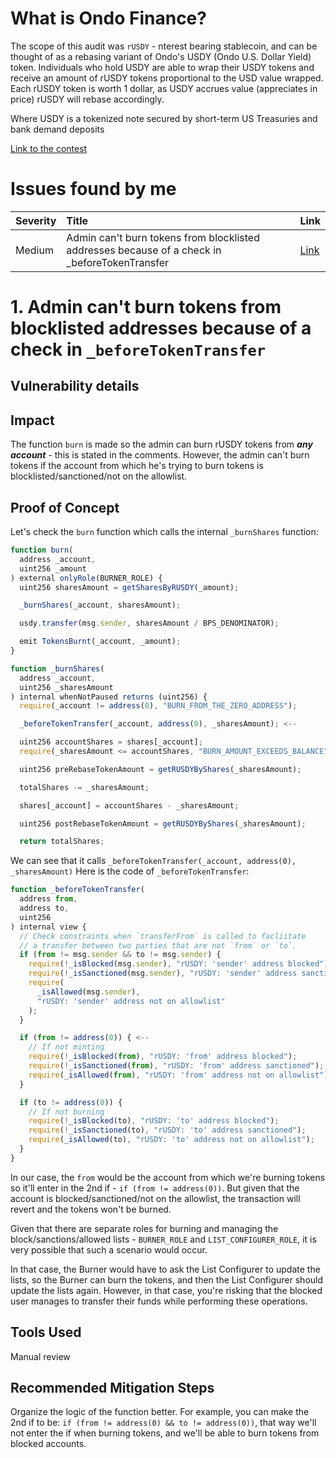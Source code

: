 # What is Ondo Finance?
The scope of this audit was `rUSDY` - nterest bearing stablecoin, and can be thought of as a rebasing variant of Ondo's USDY (Ondo U.S. Dollar Yield) token. Individuals who hold USDY are able to wrap their USDY tokens and receive an amount of rUSDY tokens proportional to the USD value wrapped. Each rUSDY token is worth 1 dollar, as USDY accrues value (appreciates in price) rUSDY will rebase accordingly.

Where USDY is a tokenized note secured by short-term US Treasuries and bank demand deposits

[Link to the contest](https://code4rena.com/contests/2023-09-ondo-finance)

# Issues found by me

| Severity | Title                                                                                        | Link                                                                       |
| :------- | :------------------------------------------------------------------------------------------- | :------------------------------------------------------------------------- |
| Medium     | Admin can't burn tokens from blocklisted addresses because of a check in _beforeTokenTransfer | [Link]() |

# 1. Admin can't burn tokens from blocklisted addresses because of a check in `_beforeTokenTransfer`

## Vulnerability details

## Impact
The function `burn` is made so the admin can burn rUSDY tokens from ***any account*** - this is stated in the comments. However, the admin can't burn tokens if the account from which he's trying to burn tokens is blocklisted/sanctioned/not on the allowlist.
## Proof of Concept
Let's check the `burn` function which calls the internal `_burnShares` function:
```javascript
function burn(
  address _account,
  uint256 _amount
) external onlyRole(BURNER_ROLE) {
  uint256 sharesAmount = getSharesByRUSDY(_amount);

  _burnShares(_account, sharesAmount);

  usdy.transfer(msg.sender, sharesAmount / BPS_DENOMINATOR);

  emit TokensBurnt(_account, _amount);
}

function _burnShares(
  address _account,
  uint256 _sharesAmount
) internal whenNotPaused returns (uint256) {
  require(_account != address(0), "BURN_FROM_THE_ZERO_ADDRESS");

  _beforeTokenTransfer(_account, address(0), _sharesAmount); <--

  uint256 accountShares = shares[_account];
  require(_sharesAmount <= accountShares, "BURN_AMOUNT_EXCEEDS_BALANCE");

  uint256 preRebaseTokenAmount = getRUSDYByShares(_sharesAmount);

  totalShares -= _sharesAmount;

  shares[_account] = accountShares - _sharesAmount;

  uint256 postRebaseTokenAmount = getRUSDYByShares(_sharesAmount);

  return totalShares;

```
We can see that it calls `_beforeTokenTransfer(_account, address(0), _sharesAmount)`
Here is the code of `_beforeTokenTransfer`:
```javascript
function _beforeTokenTransfer(
  address from,
  address to,
  uint256
) internal view {
  // Check constraints when `transferFrom` is called to facliitate
  // a transfer between two parties that are not `from` or `to`.
  if (from != msg.sender && to != msg.sender) {
    require(!_isBlocked(msg.sender), "rUSDY: 'sender' address blocked");
    require(!_isSanctioned(msg.sender), "rUSDY: 'sender' address sanctioned");
    require(
      _isAllowed(msg.sender),
      "rUSDY: 'sender' address not on allowlist"
    );
  }

  if (from != address(0)) { <--
    // If not minting
    require(!_isBlocked(from), "rUSDY: 'from' address blocked");
    require(!_isSanctioned(from), "rUSDY: 'from' address sanctioned");
    require(_isAllowed(from), "rUSDY: 'from' address not on allowlist");
  }

  if (to != address(0)) {
    // If not burning
    require(!_isBlocked(to), "rUSDY: 'to' address blocked");
    require(!_isSanctioned(to), "rUSDY: 'to' address sanctioned");
    require(_isAllowed(to), "rUSDY: 'to' address not on allowlist");
  }
}
```
In our case, the `from` would be the account from which we're burning tokens so it'll enter in the 2nd if - `if (from != address(0))`. But given that the account is blocked/sanctioned/not on the allowlist, the transaction will revert and the tokens won't be burned.

Given that there are separate roles for burning and managing the block/sanctions/allowed lists - `BURNER_ROLE` and `LIST_CONFIGURER_ROLE`, it is very possible that such a scenario would occur.

In that case, the Burner would have to ask the List Configurer to update the lists, so the Burner can burn the tokens, and then the List Configurer should update the lists again. However, in that case, you're risking that the blocked user manages to transfer their funds while performing these operations.
## Tools Used
Manual review
## Recommended Mitigation Steps
Organize the logic of the function better. For example, you can make the 2nd if to be:
`if (from != address(0) && to != address(0))`, that way we'll not enter the if when burning tokens, and we'll be able to burn tokens from blocked accounts.
